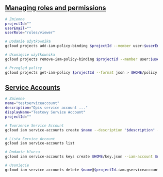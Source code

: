 ## [Managing roles and permissions](https://szkolachmury.pl/google-cloud-platform-droga-architekta/tydzien-4-cloud-identity-and-access-management/managing-roles-and-permissions-hands-on/)


```bash
# Zmienne
projectId=""
userEmail=""
userRole="roles/viewer"

# Dodanie użytkownika
gcloud projects add-iam-policy-binding $projectId --member user:$userEmail --role $userRole

# Usunięcie użytkownika
gcloud projects remove-iam-policy-binding $projectId --member user:$userEmail --role $userRole

# Przegląd policy
gcloud projects get-iam-policy $projectId --format json > $HOME/policy.json
```

## [Service Accounts](https://szkolachmury.pl/google-cloud-platform-droga-architekta/tydzien-4-cloud-identity-and-access-management/service-accounts-hands-on/)

```bash
# Zmienne
name="testserviceaccount"
description="Opis service account ..."
displayName="Testowy Service Account"
projectId=""

# Tworzenie Service Account
gcloud iam service-accounts create $name --description "$description" --display-name "$displayName"

# Lista Service Account
gcloud iam service-accounts list

# Dodanie klucza
gcloud iam service-accounts keys create $HOME/key.json --iam-account $name@$projectId.iam.gserviceaccount.com

# Usunięcie
gcloud iam service-accounts delete $name@$projectId.iam.gserviceaccount.com
```

